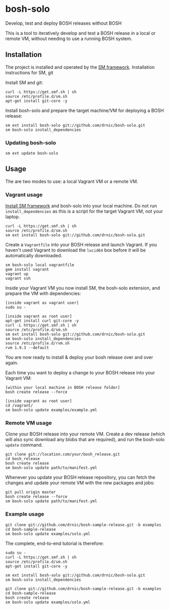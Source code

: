 # bosh-solo

Develop, test and deploy BOSH releases without BOSH

This is a tool to iteratively develop and test a BOSH release in a local or remote VM, without needing to use a running BOSH system.

## Installation

The project is installed and operated by the [SM framework](https://github.com/sm/sm). Installation instructions for SM, git

Install SM and git:

```
curl -L https://get.smf.sh | sh
source /etc/profile.d/sm.sh
apt-get install git-core -y
```

Install bosh-solo and prepare the target machine/VM for deploying a BOSH release:

```
sm ext install bosh-solo git://github.com/drnic/bosh-solo.git
sm bosh-solo install_dependencies
```

### Updating bosh-solo

```
sm ext update bosh-solo
```

## Usage

The are two modes to use: a local Vagrant VM or a remote VM.

### Vagrant usage

[Install SM framework](https://github.com/sm/sm#installation) and bosh-solo into your local machine. Do not run `install_dependencies` as this is a script for the target Vagrant VM, not your laptop.

```
curl -L https://get.smf.sh | sh
source /etc/profile.d/sm.sh
sm ext install bosh-solo git://github.com/drnic/bosh-solo.git
```

Create a `Vagrantfile` into your BOSH release and launch Vagrant. If you haven't used Vagrant to download the `lucid64` box before it will be automatically downloaded.

```
sm bosh-solo local vagrantfile
gem install vagrant
vagrant up
vagrant ssh
```

Inside your Vagrant VM you now install SM, the bosh-solo extension, and prepare the VM with dependencies:


```
[inside vagrant as vagrant user]
sudo su -

[inside vagrant as root user]
apt-get install curl git-core -y
curl -L https://get.smf.sh | sh
source /etc/profile.d/sm.sh
sm ext install bosh-solo git://github.com/drnic/bosh-solo.git
sm bosh-solo install_dependencies
source /etc/profile.d/rvm.sh
rvm 1.9.3 --default
```

You are now ready to install & deploy your bosh release over and over again.

Each time you want to deploy a change to your BOSH release into your Vagrant VM:

```
[within your local machine in BOSH release folder]
bosh create release --force

[inside vagrant as root user]
cd /vagrant/
sm bosh-solo update examples/example.yml
```


### Remote VM usage

Clone your BOSH release into your remote VM. Create a dev release (which will also sync download any blobs that are required), and run the bosh-solo `update` command.

```
git clone git://location.com/your/bosh_release.git
cd bosh_release
bosh create release
sm bosh-solo update path/to/manifest.yml
```

Whenever you update your BOSH release repository, you can fetch the changes and update your remote VM with the new packages and jobs:

```
git pull origin master
bosh create release --force
sm bosh-solo update path/to/manifest.yml
```


### Example usage

```
git clone git://github.com/drnic/bosh-sample-release.git -b examples
cd bosh-sample-release
sm bosh-solo update examples/solo.yml
```

The complete, end-to-end tutorial is therefore:

```
sudo su -
curl -L https://get.smf.sh | sh
source /etc/profile.d/sm.sh
apt-get install git-core -y

sm ext install bosh-solo git://github.com/drnic/bosh-solo.git
sm bosh-solo install_dependencies

git clone git://github.com/drnic/bosh-sample-release.git -b examples
cd bosh-sample-release
bosh create release
sm bosh-solo update examples/solo.yml
```